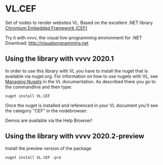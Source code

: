 # VL.CEF
Set of nodes to render websites VL. Based on the excellent .NET library [Chromium Embedded Framework (CEF)](https://bitbucket.org/chromiumembedded/cef/src/master/)

Try it with vvvv, the visual live-programming environment for .NET  
Download: http://visualprogramming.net

## Using the library with vvvv 2020.1
In order to use this library with VL you have to install the nuget that is available via nuget.org. For information on how to use nugets with VL, see [Managing Nugets](https://thegraybook.vvvv.org/reference/libraries/dependencies.html#manage-nugets) in the VL documentation. As described there you go to the commandline and then type:

    nuget install VL.CEF

Once the nuget is installed and referenced in your VL document you'll see the category "CEF" in the nodebrowser. 

Demos are available via the Help Browser!

## Using the library with vvvv 2020.2-preview
Install the preview version of the package

    nuget install VL.CEF -pre